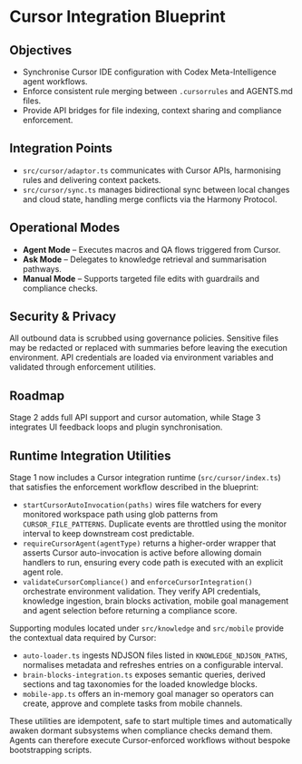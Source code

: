 # Cursor Integration Blueprint

## Objectives

- Synchronise Cursor IDE configuration with Codex Meta-Intelligence agent workflows.
- Enforce consistent rule merging between `.cursorrules` and AGENTS.md files.
- Provide API bridges for file indexing, context sharing and compliance enforcement.

## Integration Points

- `src/cursor/adaptor.ts` communicates with Cursor APIs, harmonising rules and delivering context packets.
- `src/cursor/sync.ts` manages bidirectional sync between local changes and cloud state, handling merge conflicts via the Harmony Protocol.

## Operational Modes

- **Agent Mode** – Executes macros and QA flows triggered from Cursor.
- **Ask Mode** – Delegates to knowledge retrieval and summarisation pathways.
- **Manual Mode** – Supports targeted file edits with guardrails and compliance checks.

## Security & Privacy

All outbound data is scrubbed using governance policies. Sensitive files may be redacted or replaced with summaries before leaving the execution environment. API credentials are loaded via environment variables and validated through enforcement utilities.

## Roadmap

Stage 2 adds full API support and cursor automation, while Stage 3 integrates UI feedback loops and plugin synchronisation.

## Runtime Integration Utilities

Stage 1 now includes a Cursor integration runtime (`src/cursor/index.ts`) that satisfies the enforcement workflow described in the blueprint:

- `startCursorAutoInvocation(paths)` wires file watchers for every monitored workspace path using glob patterns from `CURSOR_FILE_PATTERNS`. Duplicate events are throttled using the monitor interval to keep downstream cost predictable.
- `requireCursorAgent(agentType)` returns a higher-order wrapper that asserts Cursor auto-invocation is active before allowing domain handlers to run, ensuring every code path is executed with an explicit agent role.
- `validateCursorCompliance()` and `enforceCursorIntegration()` orchestrate environment validation. They verify API credentials, knowledge ingestion, brain blocks activation, mobile goal management and agent selection before returning a compliance score.

Supporting modules located under `src/knowledge` and `src/mobile` provide the contextual data required by Cursor:

- `auto-loader.ts` ingests NDJSON files listed in `KNOWLEDGE_NDJSON_PATHS`, normalises metadata and refreshes entries on a configurable interval.
- `brain-blocks-integration.ts` exposes semantic queries, derived sections and tag taxonomies for the loaded knowledge blocks.
- `mobile-app.ts` offers an in-memory goal manager so operators can create, approve and complete tasks from mobile channels.

These utilities are idempotent, safe to start multiple times and automatically awaken dormant subsystems when compliance checks demand them. Agents can therefore execute Cursor-enforced workflows without bespoke bootstrapping scripts.
